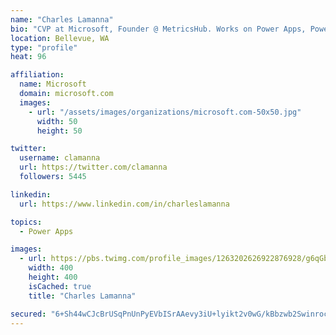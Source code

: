 ```yaml
---
name: "Charles Lamanna"
bio: "CVP at Microsoft, Founder @ MetricsHub. Works on Power Apps, Power Automate, Power Virtual Agent, Common Data Service and Dynamics 365."
location: Bellevue, WA
type: "profile"
heat: 96

affiliation:
  name: Microsoft
  domain: microsoft.com
  images:
    - url: "/assets/images/organizations/microsoft.com-50x50.jpg"
      width: 50
      height: 50

twitter:
  username: clamanna
  url: https://twitter.com/clamanna
  followers: 5445

linkedin:
  url: https://www.linkedin.com/in/charleslamanna

topics:
  - Power Apps

images:
  - url: https://pbs.twimg.com/profile_images/1263202626922876928/g6qGbHZ-_400x400.jpg
    width: 400
    height: 400
    isCached: true
    title: "Charles Lamanna"

secured: "6+Sh44wCJcBrUSqPnUnPyEVbISrAAevy3iU+lyikt2v0wG/kBbzwb2Swinroc4HeOlB+aYozZ5uHJCqb4xs3Iqy8TP7XYxwJcm9O38R/99RAGAH0UivP8dF8zQnD/hZjictomaUzJ2B1TCTOHBKAKzV9sqgShh02t+EKttG7X1YB7c/FlwO3wHoJs+7vrsGeMiY4hRmY8YWUC8KEspFJJnyo+S+lDwhHLAves+NmSZ4ldyiFMEQw0q440F1CpBlh3L5/Xx/zwerfqslcYJHy22S2vDvNglGzZzajKveMjSwtJFLnrPdfS8LUm5eOqmDDzOWyH2PgvgGM7yoOUt57vI48jsLsvP9EctoFnoHuBdO+99mhcv35AP2IUrBvfQsKFAI3ODhzXQfJs5/hSewsW/c08F6qpsLGxXEa9YPbIZE=;gbXZLMSNYPbXOIRGQqH67w=="
---
```


